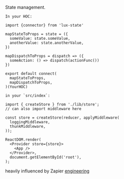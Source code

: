 State management.

```
In your HOC:

import {connector} from 'lux-state'

mapStateToProps = state = ({
  someValue: state.someValue,
  anotherValue: state.anotherValue,
})

mapDispatchToProps = dispatch => ({
  someAction: () => dispatch(actionFunc())
})

export default connect(
  mapStateToProps,
  mapDispatchToProps,
)(YourHOC)

```

```
in your `src/index`:

import { createStore } from './lib/store';
// can also import middleware here

const store = createStore(reducer, applyMiddleware(
  loggingMiddleware,
  thunkMiddleware,
));

ReactDOM.render(
  <Provider store={store}>
    <App />
  </Provider>,
  document.getElementById('root'),
);
```

heavily influenced by Zapier [engineering](https://zapier.com/engineering/how-to-build-redux/)

